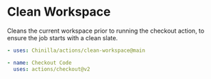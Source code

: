 # Clean Workspace

Cleans the current workspace prior to running the checkout action, to ensure the job starts with a clean slate.

```yaml
- uses: Chinilla/actions/clean-workspace@main

- name: Checkout Code
  uses: actions/checkout@v2
```
